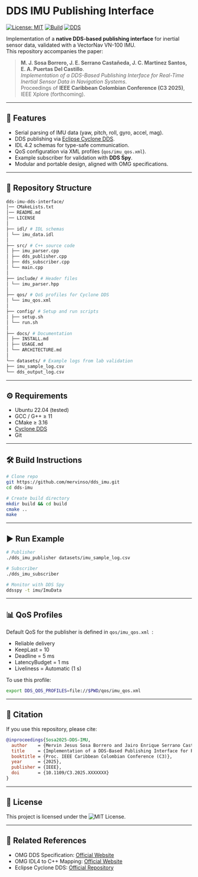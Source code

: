 # DDS IMU Publishing Interface

[![License: MIT](https://img.shields.io/badge/License-MIT-green.svg)](LICENSE)
[![Build](https://img.shields.io/badge/build-CMake%20%2B%20GCC-blue)]()
[![DDS](https://img.shields.io/badge/middleware-CycloneDDS-orange)]()

Implementation of a **native DDS-based publishing interface** for inertial sensor data, validated with a VectorNav VN-100 IMU.  
This repository accompanies the paper:

> **M. J. Sosa Borrero, J. E. Serrano Castañeda, J. C. Martinez Santos, E. A. Puertas Del Castillo**.  
> *Implementation of a DDS-Based Publishing Interface for Real-Time Inertial Sensor Data in Navigation Systems*.  
> Proceedings of **IEEE Caribbean Colombian Conference (C3 2025)**, IEEE Xplore (forthcoming).  

---

## 📑 Features
- Serial parsing of IMU data (yaw, pitch, roll, gyro, accel, mag).
- DDS publishing via [Eclipse Cyclone DDS](https://projects.eclipse.org/projects/iot.cyclonedds).
- IDL 4.2 schemas for type-safe communication.
- QoS configuration via XML profiles (`qos/imu_qos.xml`).
- Example subscriber for validation with **DDS Spy**.
- Modular and portable design, aligned with OMG specifications.

---

## 📂 Repository Structure

```bash
dds-imu-dds-interface/
│── CMakeLists.txt
│── README.md
│── LICENSE
│
├── idl/ # IDL schemas
│ └── imu_data.idl
│
├── src/ # C++ source code
│ ├── imu_parser.cpp
│ ├── dds_publisher.cpp
│ ├── dds_subscriber.cpp
│ └── main.cpp
│
├── include/ # Header files
│ └── imu_parser.hpp
│
├── qos/ # QoS profiles for Cyclone DDS
│ └── imu_qos.xml
│
├── config/ # Setup and run scripts
│ ├── setup.sh
│ └── run.sh
│
├── docs/ # Documentation
│ ├── INSTALL.md
│ ├── USAGE.md
│ └── ARCHITECTURE.md
│
└── datasets/ # Example logs from lab validation
├── imu_sample_log.csv
└── dds_output_log.csv
```

---

## ⚙️ Requirements
- Ubuntu 22.04 (tested)
- GCC / G++ ≥ 11
- CMake ≥ 3.16
- [Cyclone DDS](https://github.com/eclipse-cyclonedds/cyclonedds)
- Git

---

## 🛠️ Build Instructions
```bash
# Clone repo
git https://github.com/mervinso/dds_imu.git
cd dds-imu

# Create build directory
mkdir build && cd build
cmake ..
make
```

---

## ▶️ Run Example
```bash
# Publisher
./dds_imu_publisher datasets/imu_sample_log.csv

# Subscriber
./dds_imu_subscriber

# Monitor with DDS Spy
ddsspy -t imu/ImuData
```

---

## 📊 QoS Profiles
Default QoS for the publisher is defined in  `qos/imu_qos.xml `:
- Reliable delivery
- KeepLast = 10
- Deadline = 5 ms
- LatencyBudget = 1 ms
- Liveliness = Automatic (1 s)

To use this profile:
```bash
export DDS_QOS_PROFILES=file://$PWD/qos/imu_qos.xml
```

---
## 📜 Citation

If you use this repository, please cite:
```bibtex
@inproceedings{Sosa2025-DDS-IMU,
  author    = {Mervin Jesus Sosa Borrero and Jairo Enrique Serrano Castañeda and Juan Carlos Martinez Santos and Edwin Alexander Puertas Del Castillo},
  title     = {Implementation of a DDS-Based Publishing Interface for Real-Time Inertial Sensor Data in Navigation Systems},
  booktitle = {Proc. IEEE Caribbean Colombian Conference (C3)},
  year      = {2025},
  publisher = {IEEE},
  doi       = {10.1109/C3.2025.XXXXXXX}
}
```

---
## 📖 License
This project is licensed under the ![MIT License.](https://github.com/mervinso/dds_imu/blob/main/LICENSE)

---

## 🔗 Related References
- OMG DDS Specification: [Official Website](https://www.omg.org/spec/DDS)
- OMG IDL4 to C++ Mapping: [Official Website](https://www.omg.org/spec/IDL4-CPPS)
- Eclipse Cyclone DDS: [Official Repository](https://github.com/eclipse-cyclonedds/cyclonedds)